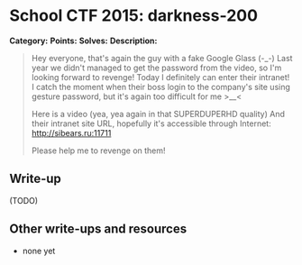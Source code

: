 # School CTF 2015: darkness-200

**Category:**
**Points:**
**Solves:**
**Description:**

> Hey everyone, that's again the guy with a fake Google Glass (-_-) Last year we didn't managed to get the password from the video, so I'm looking forward to revenge! Today I definitely can enter their intranet! I catch the moment when their boss login to the company's site using gesture password, but it's again too difficult for me >__<
>
> Here is a video (yea, yea again in that SUPERDUPERHD quality) And their intranet site URL, hopefully it's accessible through Internet: http://sibears.ru:11711
>
> Please help me to revenge on them!

## Write-up

(TODO)

## Other write-ups and resources

* none yet
